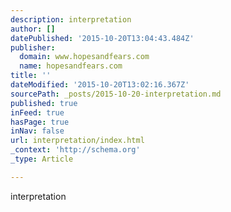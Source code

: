 ```yaml
---
description: interpretation
author: []
datePublished: '2015-10-20T13:04:43.484Z'
publisher:
  domain: www.hopesandfears.com
  name: hopesandfears.com
title: ''
dateModified: '2015-10-20T13:02:16.367Z'
sourcePath: _posts/2015-10-20-interpretation.md
published: true
inFeed: true
hasPage: true
inNav: false
url: interpretation/index.html
_context: 'http://schema.org'
_type: Article

---
```

interpretation